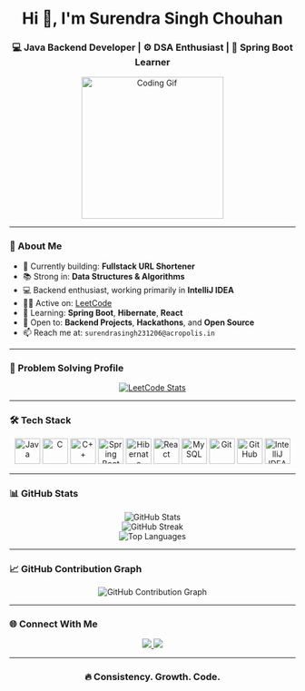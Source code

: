 <h1 align="center">Hi 👋, I'm Surendra Singh Chouhan</h1>
<h3 align="center">💻 Java Backend Developer | ⚙️ DSA Enthusiast | 🌱 Spring Boot Learner</h3>

<p align="center">
  <img src="https://media.giphy.com/media/qgQUggAC3Pfv687qPC/giphy.gif" width="250" alt="Coding Gif"/>
</p>

---

### 🚀 About Me

- 🔭 Currently building: **Fullstack URL Shortener**
- 📚 Strong in: **Data Structures & Algorithms**
- 💻 Backend enthusiast, working primarily in **IntelliJ IDEA**
- 👨‍💻 Active on: [LeetCode](https://leetcode.com/u/Surendra_Singh_Chouhan/)
- 🌱 Learning: **Spring Boot**, **Hibernate**, **React**
- 🤝 Open to: **Backend Projects**, **Hackathons**, and **Open Source**
- 📫 Reach me at: `surendrasingh231206@acropolis.in`

---

### 🧠 Problem Solving Profile

<p align="center">
  <a href="https://leetcode.com/u/Surendra_Singh_Chouhan/">
    <img src="https://leetcard.jacoblin.cool/Surendra_Singh_Chouhan" alt="LeetCode Stats" />
  </a>
</p>

---

### 🛠️ Tech Stack 

<p align="center">
  <img src="https://cdn.jsdelivr.net/gh/devicons/devicon/icons/java/java-original.svg" width="45" title="Java"/>
  <img src="https://cdn.jsdelivr.net/gh/devicons/devicon/icons/c/c-original.svg" width="45" title="C"/>
  <img src="https://cdn.jsdelivr.net/gh/devicons/devicon/icons/cplusplus/cplusplus-original.svg" width="45" title="C++"/>
  <img src="https://cdn.jsdelivr.net/gh/devicons/devicon/icons/spring/spring-original.svg" width="45" title="Spring Boot"/>
  <img src="https://cdn.jsdelivr.net/gh/devicons/devicon/icons/hibernate/hibernate-plain.svg" width="45" title="Hibernate"/>
  <img src="https://cdn.jsdelivr.net/gh/devicons/devicon/icons/react/react-original.svg" width="45" title="React"/>
  <img src="https://cdn.jsdelivr.net/gh/devicons/devicon/icons/mysql/mysql-original.svg" width="45" title="MySQL"/>
  <img src="https://cdn.jsdelivr.net/gh/devicons/devicon/icons/git/git-original.svg" width="45" title="Git"/>
  <img src="https://cdn.jsdelivr.net/gh/devicons/devicon/icons/github/github-original.svg" width="45" title="GitHub"/>
  <img src="https://cdn.jsdelivr.net/gh/devicons/devicon/icons/intellij/intellij-original.svg" width="45" title="IntelliJ IDEA"/>
</p>

---

### 📊 GitHub Stats

<p align="center">
  <img src="https://github-readme-stats.vercel.app/api?username=Surendra1341&show_icons=true&theme=radical" alt="GitHub Stats" />
  <br/>
  <img src="https://github-readme-streak-stats.herokuapp.com?user=Surendra1341&theme=radical&hide_border=true" alt="GitHub Streak" />
  <br/>
  <img src="https://github-readme-stats.vercel.app/api/top-langs/?username=Surendra1341&layout=compact&theme=radical" alt="Top Languages" />
</p>

---

### 📈 GitHub Contribution Graph

<p align="center">
  <img src="https://github-readme-activity-graph.cyclic.app/graph?username=Surendra1341&theme=react-dark" alt="GitHub Contribution Graph" />
</p>

---

### 🌐 Connect With Me

<p align="center">
  <a href="https://www.linkedin.com/in/surendra-singh-4480a3368/">
    <img src="https://img.shields.io/badge/LinkedIn-%230077B5?style=for-the-badge&logo=linkedin&logoColor=white" />
  </a>
  <a href="https://leetcode.com/u/Surendra_Singh_Chouhan/">
    <img src="https://img.shields.io/badge/LeetCode-%23FFA116?style=for-the-badge&logo=leetcode&logoColor=black" />
  </a>
</p>

---

<h3 align="center">🔥 Consistency. Growth. Code.</h3>
